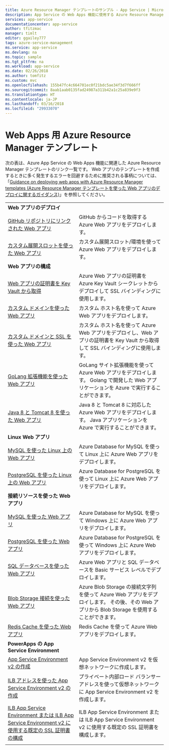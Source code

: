 ```yaml
---
title: Azure Resource Manager テンプレートのサンプル - App Service | Microsoft Docs
description: App Service の Web Apps 機能に使用する Azure Resource Manager テンプレート サンプル
services: app-service
documentationcenter: app-service
author: tfitzmac
manager: timlt
editor: ggailey777
tags: azure-service-management
ms.service: app-service
ms.devlang: na
ms.topic: sample
ms.tgt_pltfrm: na
ms.workload: app-service
ms.date: 02/26/2018
ms.author: tomfitz
ms.custom: mvc
ms.openlocfilehash: 155b47fc4c664701ec0f21bdc5ae34f3d7f666ff
ms.sourcegitcommit: 8aab1aab0135fad24987a311b42a1c25a839e9f3
ms.translationtype: HT
ms.contentlocale: ja-JP
ms.lasthandoff: 03/16/2018
ms.locfileid: "29933070"
---
```

# <a name="azure-resource-manager-templates-for-web-apps"></a>Web Apps 用 Azure Resource Manager テンプレート

次の表は、Azure App Service の Web Apps 機能に関連した Azure Resource Manager テンプレートのリンク一覧です。 Web アプリのテンプレートを作成するときに多く発生するエラーを回避するために推奨される事柄については、「[Guidance on deploying web apps with Azure Resource Manager templates (Azure Resource Manager テンプレートを使った Web アプリのデプロイに関するガイダンス)](web-sites-rm-template-guidance.md)」を参照してください。

| | |
|-|-|
|**Web アプリのデプロイ**||
| [GitHub リポジトリにリンクされた Web アプリ](https://github.com/Azure/azure-quickstart-templates/tree/master/201-web-app-github-deploy)| GitHub からコードを取得する Azure Web アプリをデプロイします。 |
| [カスタム展開スロットを使った Web アプリ](https://github.com/Azure/azure-quickstart-templates/tree/master/101-webapp-custom-deployment-slots)| カスタム展開スロット/環境を使って Azure Web アプリをデプロイします。 |
|**Web アプリの構成**||
| [Web アプリの証明書を Key Vault から取得](https://github.com/Azure/azure-quickstart-templates/tree/master/201-web-app-certificate-from-key-vault)| Azure Web アプリの証明書を Azure Key Vault シークレットからデプロイして SSL バインディングに使用します。 |
| [カスタム ドメインを使った Web アプリ](https://github.com/Azure/azure-quickstart-templates/tree/master/201-web-app-custom-domain)| カスタム ホスト名を使って Azure Web アプリをデプロイします。 |
| [カスタム ドメインと SSL を使った Web アプリ](https://github.com/Azure/azure-quickstart-templates/tree/master/201-web-app-custom-domain-and-ssl)| カスタム ホスト名を使って Azure Web アプリをデプロイし、Web アプリの証明書を Key Vault から取得して SSL バインディングに使用します。 |
| [GoLang 拡張機能を使った Web アプリ](https://github.com/Azure/azure-quickstart-templates/tree/master/101-webapp-with-golang)| GoLang サイト拡張機能を使って Azure Web アプリをデプロイします。 Golang で開発した Web アプリケーションを Azure で実行することができます。 |
| [Java 8 と Tomcat 8 を使った Web アプリ](https://github.com/Azure/azure-quickstart-templates/tree/master/201-web-app-java-tomcat)| Java 8 と Tomcat 8 に対応した Azure Web アプリをデプロイします。 Java アプリケーションを Azure で実行することができます。 |
|**Linux Web アプリ**||
| [MySQL を使った Linux 上の Web アプリ](https://github.com/Azure/azure-quickstart-templates/tree/master/101-webapp-linux-managed-mysql) | Azure Database for MySQL を使って Linux 上に Azure Web アプリをデプロイします。 |
| [PostgreSQL を使った Linux 上の Web アプリ](https://github.com/Azure/azure-quickstart-templates/tree/master/101-webapp-linux-managed-postgresql) | Azure Database for PostgreSQL を使って Linux 上に Azure Web アプリをデプロイします。 |
|**接続リソースを使った Web アプリ**||
| [MySQL を使った Web アプリ](https://github.com/Azure/azure-quickstart-templates/tree/master/101-webapp-managed-mysql)| Azure Database for MySQL を使って Windows 上に Azure Web アプリをデプロイします。 |
| [PostgreSQL を使った Web アプリ](https://github.com/Azure/azure-quickstart-templates/tree/master/101-webapp-managed-postgresql)| Azure Database for PostgreSQL を使って Windows 上に Azure Web アプリをデプロイします。 |
| [SQL データベースを使った Web アプリ](https://github.com/Azure/azure-quickstart-templates/tree/master/201-web-app-sql-database)| Azure Web アプリと SQL データベースを Basic サービス レベルでデプロイします。 |
| [Blob Storage 接続を使った Web アプリ](https://github.com/Azure/azure-quickstart-templates/tree/master/201-web-app-blob-connection)| Azure Blob Storage の接続文字列を使って Azure Web アプリをデプロイします。 その後、その Web アプリから Blob Storage を使用することができます。 |
| [Redis Cache を使った Web アプリ](https://github.com/Azure/azure-quickstart-templates/tree/master/201-web-app-with-redis-cache)| Redis Cache を使って Azure Web アプリをデプロイします。 |
|**PowerApps の App Service Environment**||
| [App Service Environment v2 の作成](https://github.com/Azure/azure-quickstart-templates/tree/master/201-web-app-asev2-create) | App Service Environment v2 を仮想ネットワークに作成します。 |
| [ILB アドレスを使った App Service Environment v2 の作成](https://github.com/Azure/azure-quickstart-templates/tree/master/201-web-app-asev2-ilb-create/) | プライベート内部ロード バランサー アドレスを使って仮想ネットワークに App Service Environment v2 を作成します。 |
| [ILB App Service Environment または ILB App Service Environment v2 に使用する既定の SSL 証明書の構成](https://github.com/Azure/azure-quickstart-templates/tree/master/201-web-app-ase-ilb-configure-default-ssl) | ILB App Service Environment または ILB App Service Environment v2 に使用する既定の SSL 証明書を構成します。 |
| | |
